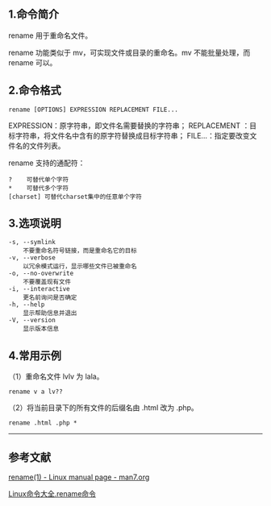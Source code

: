 ## 1.命令简介
rename 用于重命名文件。

rename 功能类似于 mv，可实现文件或目录的重命名。mv 不能批量处理，而 rename 可以。

## 2.命令格式
```
rename [OPTIONS] EXPRESSION REPLACEMENT FILE...
```
EXPRESSION：原字符串，即文件名需要替换的字符串；
REPLACEMENT ：目标字符串，将文件名中含有的原字符替换成目标字符串；
FILE...：指定要改变文件名的文件列表。

rename 支持的通配符：
```
?    可替代单个字符
*    可替代多个字符
[charset] 可替代charset集中的任意单个字符
```

## 3.选项说明
```
-s, --symlink
	不要重命名符号链接，而是重命名它的目标
-v, --verbose
	以冗余模式运行，显示哪些文件已被重命名
-o, --no-overwrite
	不要覆盖现有文件
-i, --interactive
	更名前询问是否确定
-h, --help
	显示帮助信息并退出
-V, --version
	显示版本信息
```

## 4.常用示例
（1）重命名文件 lvlv 为 lala。
```
rename v a lv??
```

（2）将当前目录下的所有文件的后缀名由 .html 改为 .php。
```
rename .html .php *
```

---
## 参考文献
[rename(1) - Linux manual page - man7.org](http://man7.org/linux/man-pages/man1/rename.1.html)

[Linux命令大全.rename命令](http://man.linuxde.net/rename)

<Vssue title="rename" />